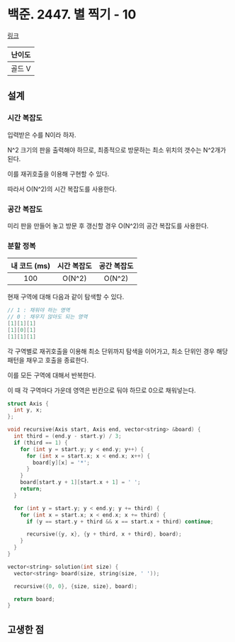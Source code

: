 # 백준. 2447. 별 찍기 - 10

[링크](https://www.acmicpc.net/problem/2447)

| 난이도 |
| :----: |
| 골드 V |

## 설계

### 시간 복잡도

입력받은 수를 N이라 하자.

N^2 크기의 판을 출력해야 하므로, 최종적으로 방문하는 최소 위치의 갯수는 N^2개가 된다.

이를 재귀호출을 이용해 구현할 수 있다.

따라서 O(N^2)의 시간 복잡도를 사용한다.

### 공간 복잡도

미리 판을 만들어 놓고 방문 후 갱신할 경우 O(N^2)의 공간 복잡도를 사용한다.

### 분할 정복

| 내 코드 (ms) | 시간 복잡도 | 공간 복잡도 |
| :----------: | :---------: | :---------: |
|     100      |   O(N^2)    |   O(N^2)    |

현재 구역에 대해 다음과 같이 탐색할 수 있다.

```cpp
// 1 : 채워야 하는 영역
// 0 : 채우지 않아도 되는 영역
[1][1][1]
[1][0][1]
[1][1][1]
```

각 구역별로 재귀호출을 이용해 최소 단위까지 탐색을 이어가고, 최소 단위인 경우 해당 패턴을 채우고 호출을 종료한다.

이를 모든 구역에 대해서 반복한다.

이 때 각 구역마다 가운데 영역은 빈칸으로 둬야 하므로 0으로 채워넣는다.

```cpp
struct Axis {
  int y, x;
};

void recursive(Axis start, Axis end, vector<string> &board) {
  int third = (end.y - start.y) / 3;
  if (third == 1) {
    for (int y = start.y; y < end.y; y++) {
      for (int x = start.x; x < end.x; x++) {
        board[y][x] = '*';
      }
    }
    board[start.y + 1][start.x + 1] = ' ';
    return;
  }

  for (int y = start.y; y < end.y; y += third) {
    for (int x = start.x; x < end.x; x += third) {
      if (y == start.y + third && x == start.x + third) continue;

      recursive({y, x}, {y + third, x + third}, board);
    }
  }
}

vector<string> solution(int size) {
  vector<string> board(size, string(size, ' '));

  recursive({0, 0}, {size, size}, board);

  return board;
}
```

## 고생한 점
